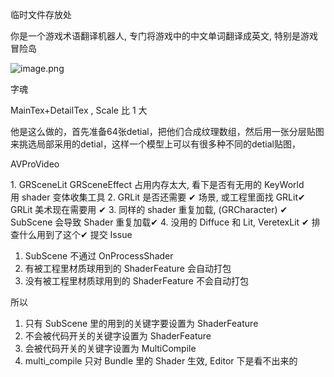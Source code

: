 临时文件存放处

你是一个游戏术语翻译机器人, 专门将游戏中的中文单词翻译成英文, 特别是游戏冒险岛

![image.png](https://image-1253155090.cos.ap-nanjing.myqcloud.com/202411142045423.png)

字魂

MainTex+DetailTex , Scale 比 1 大

他是这么做的，首先准备64张detial，把他们合成纹理数组，然后用一张分层贴图来挑选局部采用的detial，这样一个模型上可以有很多种不同的detial贴图，

AVProVideo

1. GRSceneLit GRSceneEffect 占用内存太大, 看下是否有无用的 KeyWorld  
		用 shader 变体收集工具
2. GRLit 是否还需要  ✔
		场景, 或工程里面找 GRLit✔
		GRLit 美术现在需要用 ✔
3. 同样的 shader 重复加载, (GRCharacter)  ✔
		SubScene 会导致 Shader 重复加载✔
4. 没用的 Diffuce 和 Lit, VeretexLit ✔
		排查什么用到了这个✔
		提交 Issue

1. SubScene 不通过 OnProcessShader
2. 有被工程里材质球用到的 ShaderFeature 会自动打包
3. 没有被工程里材质球用到的 ShaderFeature 不会自动打包

所以

1. 只有 SubScene 里的用到的关键字要设置为 ShaderFeature
2. 不会被代码开关的关键字设置为 ShaderFeature
3. 会被代码开关的关键字设置为 MultiCompile
4. multi_compile 只对 Bundle 里的 Shader 生效, Editor 下是看不出来的